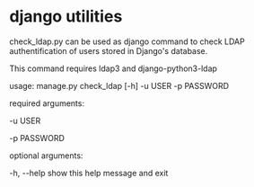 # django utilities
check_ldap.py can be used as django command to check LDAP authentification of users stored in Django's database.

This command requires ldap3 and  django-python3-ldap 


usage: manage.py check_ldap [-h] -u USER -p PASSWORD 

required arguments:

-u USER

-p PASSWORD 


optional arguments:

  -h, --help            show this help message and exit
